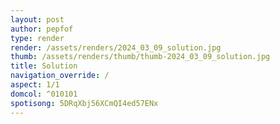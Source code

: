```yaml
---
layout: post
author: pepfof
type: render
render: /assets/renders/2024_03_09_solution.jpg
thumb: /assets/renders/thumb/thumb-2024_03_09_solution.jpg
title: Solution
navigation_override: /
aspect: 1/1
domcol: ^010101
spotisong: 5DRqXbj56XCmQI4ed57ENx
---
```


<!--USER BEGIN 1-->

<!--USER END 1-->

<!--more-->
<!--USER BEGIN 2-->

<!--USER END 2-->

